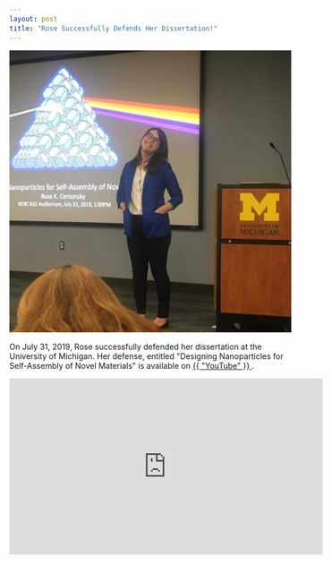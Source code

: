 ```yaml
---
layout: post
title: "Rose Successfully Defends Her Dissertation!"
---
```


<img src="assets/gallery/Defense.jpg">

On July 31, 2019, Rose successfully defended her dissertation at the University of Michigan. Her defense, entitled "Designing Nanoparticles for Self-Assembly of Novel Materials" is available on <a href="https://youtu.be/J8A3CQHCtdA"> {{ "YouTube" }} </a>.

<center>
<iframe width="560" height="315" src="https://www.youtube.com/embed/J8A3CQHCtdA" frameborder="0" allow="accelerometer; autoplay; encrypted-media; gyroscope; picture-in-picture" allowfullscreen></iframe>
</center>
